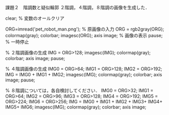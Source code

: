 課題２　階調数と疑似輪郭
２階調，４階調，８階調の画像を生成した．

clear; % 変数のオールクリア

ORG=imread('pet_robot_man.png'); % 原画像の入力
ORG = rgb2gray(ORG); colormap(gray); colorbar;
imagesc(ORG); axis image; % 画像の表示
pause; % 一時停止

% ２階調画像の生成
IMG = ORG>128;
imagesc(IMG); colormap(gray); colorbar;  axis image;
pause;

% ４階調画像の生成
IMG0 = ORG>64;
IMG1 = ORG>128;
IMG2 = ORG>192;
IMG = IMG0 + IMG1 + IMG2;
imagesc(IMG); colormap(gray); colorbar;  axis image;
pause;

% ８階調については，各自検討してください．
IMG0 = ORG>32;
IMG1 = ORG>64;
IMG2 = ORG>96;
IMG3 = ORG>128;
IMG4 = ORG>192;
IMG5 = ORG>224;
IMG6 = ORG>256;
IMG = IMG0 + IMG1 + IMG2 + IMG3+ IMG4+ IMG5+ IMG6;
imagesc(IMG); colormap(gray); colorbar;  axis image;
